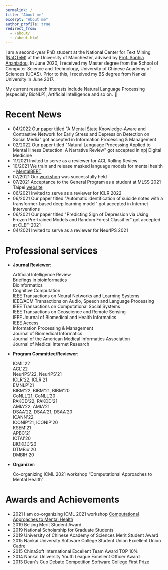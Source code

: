 ```yaml
---
permalink: /
title: "About me"
excerpt: "About me"
author_profile: true
redirect_from: 
  - /about/
  - /about.html
---
```


I am a second-year PhD student at the National Center for Text Mining (<a href="http://www.nactem.ac.uk/">NaCTeM</a>) at the University of Manchester, advised by <a href="https://www.research.manchester.ac.uk/portal/sophia.ananiadou.html">Prof. Sophia Ananiadou</a>.
In June 2020, I received my Master degree from the School of Computer Science and Technology, University of Chinese Academy of Sciences (UCAS). Prior to this, I received my BS degree from Nankai University in June 2017.

My current research interests include Natural Language Processing (especially BioNLP), Artificial Intelligence and so on. 🎉

# Recent News

- 04/2022 Our paper titled "A Mental State Knowledge-Aware and Contrastive Network for Early Stress and Depression Detection on Social Media" got accepted in Information Processing & Management
- 02/2022 Our paper titled "Natural Language Processing Applied to Mental Illness Detection: A Narrative Review" got accepted in npj Digital Medicine
- 11/2021 Invited to serve as a reviewer for ACL Rolling Review
- 10/2021 We train and release masked language models for mental health - <a href="https://arxiv.org/abs/2110.15621">MentalBERT</a> 
- 07/2021 Our <a href="https://sites.google.com/view/ca2mh/">workshop</a> was successfully held
- 07/2021 Acceptance to the General Program as a student at MLSS 2021 Taipei <a href="http://ai.ntu.edu.tw/mlss2021/">website</a>
- 06/2021 Invited to serve as a reviewer for ICLR 2022
- 06/2021 Our paper titled "Automatic identification of suicide notes with a transformer-based deep learning model" got accepted in Internet Interventions
- 06/2021 Our paper titled "Predicting Sign of Depression via Using Frozen Pre-trained Models and Random Forest Classifier" got accepted at CLEF-2021
- 04/2021 Invited to serve as a reviewer for NeurIPS 2021

# Professional services
- **Journal Reviewer**:

  Artificial Intelligence Review<br/>
  Briefings in bioinformatics<br/>
  Bioinformatics<br/>
  Cognitive Computation<br/>
  IEEE Transactions on Neural Networks and Learning Systems<br/>
  IEEE/ACM Transactions on Audio, Speech and Language Processing<br/>
  IEEE Transactions on Computational Social Systems<br/>
  IEEE Transactions on Geoscience and Remote Sensing<br/>
  IEEE Journal of Biomedical and Health Informatics<br/>
  IEEE Access<br/>
  Information Processing & Management<br/>
  Journal of Biomedical Informatics<br/>
  Journal of the American Medical Informatics Association<br/>
  Journal of Medical Internet Research<br/>

- **Program Committee/Reviewer**:

  ICML'22<br/>
  ACL'22<br/>
  NeurIPS'22, NeurIPS'21<br/>
  ICLR'22, ICLR'21<br/>
  EMNLP'21<br/>
  BIBM'22, BIBM'21, BIBM'20<br/>
  CoNLL'21, CoNLL'20<br/>
  PAKDD'22, PAKDD'21<br/>
  AMIA'22, AMIA'21<br/>
  DSAA'22, DSAA'21, DSAA'20<br/>
  ICANN'22<br/>
  ICONIP'21, ICONIP'20<br/>
  KSEM'21<br/>
  APBC'21<br/>
  ICTAI'20<br/>
  BIOKDD'20<br/>
  DTMBio'20<br/>
  DMBIH'20<br/>
  
- **Organizer**:

  Co-organizing ICML 2021 workshop “Computational Approaches to Mental Health”
  

<!--   2022 International Conference on Learning Representations (ICLR 2022)
  
  Thirty-fifth Conference on Neural Information Processing Systems (NeurIPS 2021)

  2021 International Conference on Learning Representations (ICLR 2021)
  
  The 2021 Conference on Empirical Methods in Natural Language Processing (EMNLP 2021)
  
  International Conference on Bioinformatics & Biomedicine 2021 （BIBM 2021）
  
  The SIGNLL Conference on Computational Natural Language Learning (CoNLL 2021)
  
  The 25th Pacific-Asia Conference on Knowledge Discovery and Data Mining (PAKDD 2021)
  
  The 8th IEEE International Conference on Data Science and Advanced Analytics (DSAA 2021)
  
  The 28th International Conference on Neural Information Processing (ICONIP 2021)
  
  International Conference on Knowledge Science, Engineering and Management (KSEM 2021)
  
  The 19th Asia Pacific Bioinformatics Conference (APBC 2021)
  
  American Medical Informatics Association Annual Symposium (AMIA 2021)
  
  33th International Conference on Tools with Artificial Intelligence （ICTAI 2021）
  
  International Conference on Bioinformatics & Biomedicine 2020 （BIBM 2020）
  
  19th International Workshop on Data Mining in Bioinformatics In Conjunction with SIGKDD 2020 (BIOKDD 2020)
  
  The 27th International Conference on Neural Information Processing (ICONIP 2020)
  
  The 7th IEEE International Conference on Data Science and Advanced Analytics (DSAA 2020)
  
  32th International Conference on Tools with Artificial Intelligence （ICTAI 2020）
  
  2020 International Conference on Computational Linguistics and Natural Language Processing (CLNLP 2020)
  
  The SIGNLL Conference on Computational Natural Language Learning (CoNLL 2020)
  
  The 14th International Workshop on Data and Text Mining in Biomedicine In Conjunction with CIKM 2020 (DTMBio2020)
  
  The 8th Workshop on Data Mining in Biomedical Informatics and Healthcare In Conjunction with ICDM 2020 (DMBIH’20) 
  
  The 6th International Conference on Fuzzy Systems and Data Mining (FSDM 2020)
  
  IEEE/WIC/ACM International Conference on Web Intelligence 2019 -->


# Awards and Achievements
- 2021 I am co-organizing ICML 2021 workshop <a href="https://sites.google.com/view/ca2mh/"> Computational Approaches to Mental Health </a>
- 2019 Beijing Merit Student Award
- 2019 National Scholarship for Graduate Students
- 2019 University of Chinese Academy of Sciences Merit Student Award
-	2015 Nankai University Software College Student Union Excellent Union Cadre
-	2015 ChinaSoft International Excellent Team Award TOP 10% 
-	2014 Nankai University Youth League Excellent Officer Award
-	2013 Dean's Cup Debate Competition Software College First Prize

<script type="text/javascript" id="clstr_globe" src="//clustrmaps.com/globe.js?w=200&t=n&d=no8ZIvesRUkJmyT_MkUljhI1czi9UYGRiCSy7GS-O1Y"></script>

